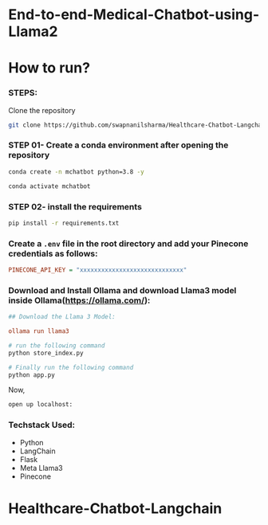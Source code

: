# End-to-end-Medical-Chatbot-using-Llama2

# How to run?
### STEPS:

Clone the repository

```bash
git clone https://github.com/swapnanilsharma/Healthcare-Chatbot-Langchain.git
```

### STEP 01- Create a conda environment after opening the repository

```bash
conda create -n mchatbot python=3.8 -y
```

```bash
conda activate mchatbot
```

### STEP 02- install the requirements
```bash
pip install -r requirements.txt
```


### Create a `.env` file in the root directory and add your Pinecone credentials as follows:

```ini
PINECONE_API_KEY = "xxxxxxxxxxxxxxxxxxxxxxxxxxxxx"
```


### Download and Install Ollama and download Llama3 model inside Ollama(https://ollama.com/):

```ini
## Download the Llama 3 Model:

ollama run llama3

```

```bash
# run the following command
python store_index.py
```

```bash
# Finally run the following command
python app.py
```

Now,
```bash
open up localhost:
```


### Techstack Used:

- Python
- LangChain
- Flask
- Meta Llama3
- Pinecone


# Healthcare-Chatbot-Langchain
